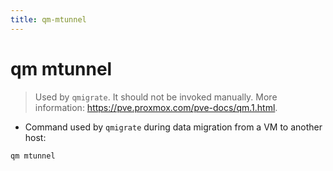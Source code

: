 ```yaml
---
title: qm-mtunnel
---
```

# qm mtunnel

> Used by `qmigrate`.
> It should not be invoked manually.
> More information: <https://pve.proxmox.com/pve-docs/qm.1.html>.

- Command used by `qmigrate` during data migration from a VM to another host:

`qm mtunnel`
